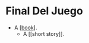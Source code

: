 # Final Del Juego

- A [[book]].
  - A [[short story]].


[//begin]: # "Autogenerated link references for markdown compatibility"
[book]: book "Book"
[//end]: # "Autogenerated link references"